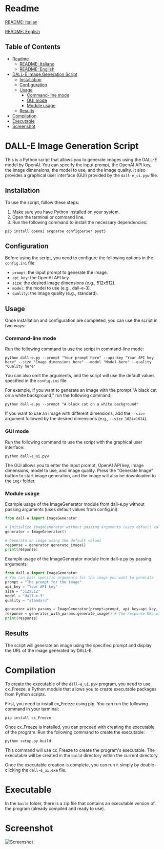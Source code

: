 # Readme
[README: Italian](./README_IT.md)

[README: English](./README.md)

## Table of Contents

- [Readme](#readme)
    - [README: Italiano](./README_IT.md)
    - [README: English](./README.md)
- [DALL-E Image Generation Script](#dall-e-image-generation-script)
  - [Installation](#installation)
  - [Configuration](#configuration)
  - [Usage](#usage)
    - [Command-line mode](#command-line-mode)
    - [GUI mode](#gui-mode)
    - [Module usage](#module-usage)
  - [Results](#results)
- [Compilation](#compilation)
- [Executable](#executable)
- [Screenshot](#screenshot)


# DALL-E Image Generation Script

This is a Python script that allows you to generate images using the DALL-E model by OpenAI. You can specify the input prompt, the OpenAI API key, the image dimensions, the model to use, and the image quality. It also provides a graphical user interface (GUI) provided by the `dall-e_ui.pyw` file.

## Installation

To use the script, follow these steps:

1. Make sure you have Python installed on your system.
2. Open the terminal or command line.
3. Run the following command to install the necessary dependencies:

```shell
pip install openai argparse configparser pyqt5
```

## Configuration

Before using the script, you need to configure the following options in the `config.ini` file:

- `prompt`: the input prompt to generate the image.
- `api_key`: the OpenAI API key.
- `size`: the desired image dimensions (e.g., 512x512).
- `model`: the model to use (e.g., dall-e-3).
- `quality`: the image quality (e.g., standard).

## Usage

Once installation and configuration are completed, you can use the script in two ways:

### Command-line mode

Run the following command to use the script in command-line mode:

```shell
python dall-e.py --prompt "Your prompt here" --api-key "Your API key here" --size "Image dimensions here" --model "Model here" --quality "Quality here"
```

You can also omit the arguments, and the script will use the default values specified in the `config.ini` file.

For example, if you want to generate an image with the prompt "A black cat on a white background," run the following command:

```shell
python dall-e.py --prompt "A black cat on a white background"
```

If you want to use an image with different dimensions, add the `--size` argument followed by the desired dimensions (e.g., `--size 1024x1024`).

### GUI mode

Run the following command to use the script with the graphical user interface:

```shell
python dall-e_ui.pyw
```

The GUI allows you to enter the input prompt, OpenAI API key, image dimensions, model to use, and image quality. Press the "Generate Image" button to start image generation, and the image will also be downloaded to the `img/` folder.

### Module usage
Example usage of the ImageGenerator module from dall-e.py without passing arguments (uses default values from config.ini):

```python
from dall-e import ImageGenerator

# Initialize ImageGenerator without passing arguments (uses default values from config.ini)
generator = ImageGenerator()

# Generate an image using the default values
response = generator.generate_image()
print(response)
```

Example usage of the ImageGenerator module from dall-e.py by passing arguments:

```python
from dall-e import ImageGenerator
# You can pass specific arguments for the image you want to generate
prompt = "The prompt for the image"
api_key = "Your API key"
size = "512x512"
model = "dall-e-3"
quality = "standard"

generator_with_params = ImageGenerator(prompt=prompt, api_key=api_key, size=size, model=model, quality=quality)
response = generator_with_params.generate_image() # The response URL with the generated image
print(response)
```

## Results

The script will generate an image using the specified prompt and display the URL of the image generated by DALL-E.

# Compilation
To create the executable of the `dall-e_ui.pyw` program, you need to use cx_Freeze, a Python module that allows you to create executable packages from Python scripts.

First, you need to install cx_Freeze using pip. You can run the following command in your terminal:

```
pip install cx_Freeze
```

Once cx_Freeze is installed, you can proceed with creating the executable of the program.
Run the following command to create the executable:

```
python setup.py build
```

This command will use cx_Freeze to create the program's executable. The executable will be created in the `build` directory within the current directory.

Once the executable creation is complete, you can run it simply by double-clicking the `dall-e_ui.exe` file.

# Executable

In the `build` folder, there is a zip file that contains an executable version of the program (already compiled and ready to use).

# Screenshot

![Screenshot](https://github.com/nemmusu/dall-e-interface/blob/main/screenshots/interface_example.png)
